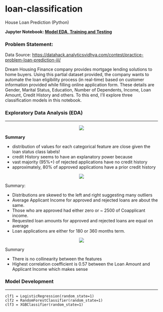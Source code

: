 
# loan-classification
House Loan Prediction (Python)

**Jupyter Notebook: [Model EDA, Training and Testing](https://github.com/vbabashov/loan-classification/blob/main/notebooks/loan_prediction.ipynb)**

### Problem Statement:

Data Source: https://datahack.analyticsvidhya.com/contest/practice-problem-loan-prediction-iii/

Dream Housing Finance company provides mortgage lending solutions to home buyers. Using this partial dataset provided, the company wants to automate the loan eligibility process (in real-time) based on customer information provided while filling online application form. These details are Gender, Marital Status, Education, Number of Dependents, Income, Loan Amount, Credit History and others. To this end, I'll explore three classification models in this notebook. 


### Exploratory Data Analysis (EDA)
***
<p align="center">
  <img src="https://user-images.githubusercontent.com/26305084/116580358-4a255280-a8e1-11eb-8ebd-35378cc2c8c3.jpeg" />
</p>

**Summary** 

- distribution of values for each categorical feature are close given the loan status class labels! 
- credit History seems to have an explanatory power because
- vast majority (95%+) of rejected applications have no credit history
- approximately, 80% of approved applications have a prior credit history

<p align="center">
  <img src="https://user-images.githubusercontent.com/26305084/116582282-31b63780-a8e3-11eb-8063-c6c7a15de8a7.jpeg" />
</p>


Summary:

- Distributions are skewed to the left and right suggesting many outliers
- Average Applicant Income for approved and rejected loans are about the same.
- Those who are approved had either zero or ~ 2500 of Coapplicant income.
- Requested loan amounts for approved and rejected loans are equal on average
- Loan applications are either for 180 or 360 months term.

<p align="center">
  <img src="https://user-images.githubusercontent.com/26305084/116581016-ebaca400-a8e1-11eb-80c8-0c319426a659.jpeg" />
</p>

                                    
Summary

- There is no collinearity between the features
- Highest correlation coefficient is 0.57 between the Loan Amount and Applicant Income which makes sense


### Model Development
***

    clf1 = LogisticRegression(random_state=1)
    clf2 = RandomForestClassifier(random_state=1)
    clf3 = XGBClassifier(random_state=1)   
